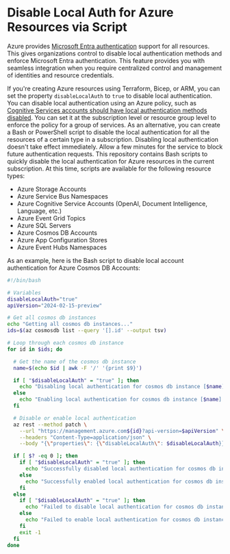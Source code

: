 # Disable Local Auth for Azure Resources via Script

Azure provides [Microsoft Entra authentication](https://learn.microsoft.com/en-us/entra/identity/authentication/overview-authentication) support for all resources. This gives organizations control to disable local authentication methods and enforce Microsoft Entra authentication. This feature provides you with seamless integration when you require centralized control and management of identities and resource credentials.

If you're creating Azure resources using Terraform, Bicep, or ARM, you can set the property `disableLocalAuth` to `true` to disable local authentication. You can disable local authentication using an Azure policy, such as [Cognitive Services accounts should have local authentication methods disabled](https://ms.portal.azure.com/#view/Microsoft_Azure_Policy/PolicyDetailBlade/definitionId/%2Fproviders%2FMicrosoft.Authorization%2FpolicyDefinitions%2F71ef260a-8f18-47b7-abcb-62d0673d94dc). You can set it at the subscription level or resource group level to enforce the policy for a group of services. As an alternative, you can create a Bash or PowerShell script to disable the local authentication for all the resources of a certain type in a subscription. Disabling local authentication doesn't take effect immediately. Allow a few minutes for the service to block future authentication requests. This repository contains Bash scripts to quickly disable the local authentication for Azure resources in the current subscription. At this time, scripts are available for the following resource types:

- Azure Storage Accounts
- Azure Service Bus Namespaces
- Azure Cognitive Service Accounts (OpenAI, Document Intelligence, Language, etc.)
- Azure Event Grid Topics
- Azure SQL Servers
- Azure Cosmos DB Accounts
- Azure App Configuration Stores
- Azure Event Hubs Namespaces

As an example, here is the Bash script to disable local account authentication for Azure Cosmos DB Accounts:

```bash
#!/bin/bash

# Variables
disableLocalAuth="true"
apiVersion="2024-02-15-preview"

# Get all cosmos db instances
echo "Getting all cosmos db instances..."
ids=$(az cosmosdb list --query '[].id' --output tsv)

# Loop through each cosmos db instance
for id in $ids; do

  # Get the name of the cosmos db instance
  name=$(echo $id | awk -F '/' '{print $9}')

  if [ "$disableLocalAuth" = "true" ]; then
    echo "Disabling local authentication for cosmos db instance [$name]..."
  else
    echo "Enabling local authentication for cosmos db instance [$name]..."
  fi

  # Disable or enable local authentication
  az rest --method patch \
    --url "https://management.azure.com${id}?api-version=$apiVersion" \
    --headers "Content-Type=application/json" \
    --body "{\"properties\": {\"disableLocalAuth\": $disableLocalAuth}}" 1> /dev/null

  if [ $? -eq 0 ]; then
    if [ "$disableLocalAuth" = "true" ]; then
      echo "Successfully disabled local authentication for cosmos db instance [$name]"
    else
      echo "Successfully enabled local authentication for cosmos db instance [$name]"
    fi
  else
    if [ "$disableLocalAuth" = "true" ]; then
      echo "Failed to disable local authentication for cosmos db instance [$name]"
    else
      echo "Failed to enable local authentication for cosmos db instance [$name]"
    fi
    exit -1
  fi
done
```

